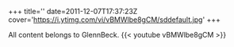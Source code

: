 +++
title=''
date=2011-12-07T17:37:23Z
cover='https://i.ytimg.com/vi/vBMWlbe8gCM/sddefault.jpg'
+++

All content belongs to GlennBeck.
{{< youtube vBMWlbe8gCM >}}
